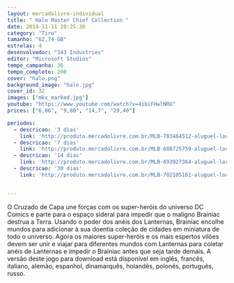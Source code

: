 ```yaml
---
layout: mercadolivre-individual
title: " Halo Master Chief Collection "
date: 2014-11-11 20:25:30
category: "Tiro"
tamanho: "62,74 GB"
estrelas: 4
desenvolvedor: "343 Industries"
editor: "Microsoft Studios"
tempo_campanha: 36
tempo_completo: 200
cover: "halo.png"
background_image: "halo.jpg"
cover_id: 32
images: ["mkx_marked.jpg"]
youtube: "https://www.youtube.com/watch?v=4ibiFHwlNRU"
prices: ["6,86", "9,80", "14,7", "29,40"]

periodos:
  - descricao: '3 dias'
    link: 'http://produto.mercadolivre.com.br/MLB-703464512-aluguel-locaco-de-jogos-4-dias-xbox-one-midia-digital-_JM'
  - descricao: '7 dias'
    link: 'http://produto.mercadolivre.com.br/MLB-688725759-aluguel-locaco-de-jogos-xbox-one-midia-digital-_JM'
  - descricao: '14 dias'
    link: 'http://produto.mercadolivre.com.br/MLB-693927364-aluguel-locaco-de-jogos-xbox-one-midia-digital-_JM'
  - descricao: '30 dias'
    link: 'http://produto.mercadolivre.com.br/MLB-702105161-aluguel-locaco-de-jogos-xbox-one-midia-digital-_JM'


---
```


O Cruzado de Capa une forças com os super-heróis do universo DC Comics e parte para o espaço sideral para impedir que o maligno Brainiac destrua a Terra. Usando o poder dos anéis dos Lanternas, Brainiac encolhe mundos para adicionar à sua doentia coleção de cidades em miniatura de todo o universo. Agora os maiores super-heróis e os mais espertos vilões devem ser unir e viajar para diferentes mundos com Lanternas para coletar anéis de Lanternas e impedir o Brainiac antes que seja tarde demais. A versão deste jogo para download está disponível em inglês, francês, italiano, alemão, espanhol, dinamarquês, holandês, polonês, português, russo.
